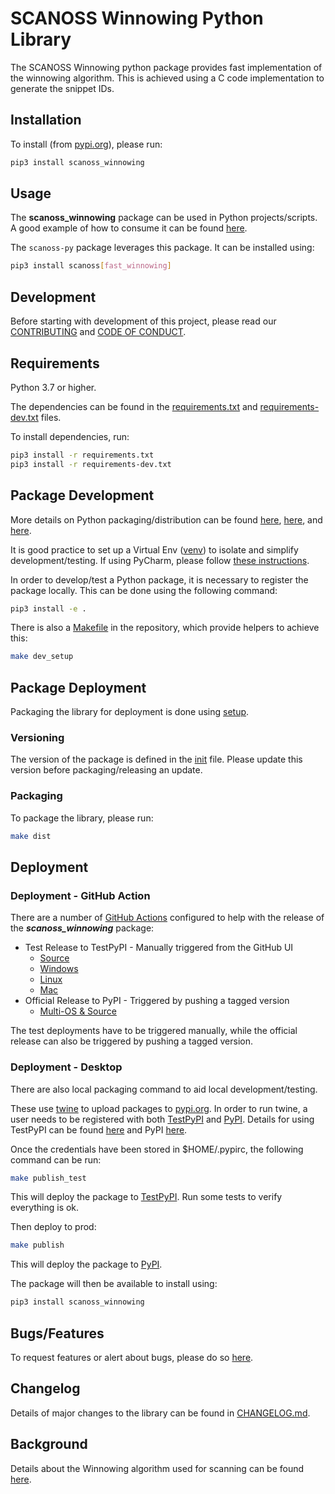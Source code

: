 # SCANOSS Winnowing Python Library
The SCANOSS Winnowing python package provides fast implementation of the winnowing algorithm.
This is achieved using a C code implementation to generate the snippet IDs.

## Installation
To install (from [pypi.org](https://pypi.org/project/scanoss_winnowing)), please run:
```bash
pip3 install scanoss_winnowing
```

## Usage
The **scanoss_winnowing** package can be used in Python projects/scripts. A good example of how to consume it can be found [here](https://github.com/scanoss/scanoss.py/blob/main/src/scanoss/scanner.py).

The `scanoss-py` package leverages this package. It can be installed using:
```bash
pip3 install scanoss[fast_winnowing]
```

## Development
Before starting with development of this project, please read our [CONTRIBUTING](CONTRIBUTING.md) and [CODE OF CONDUCT](CODE_OF_CONDUCT.md).

## Requirements
Python 3.7 or higher.

The dependencies can be found in the [requirements.txt](requirements.txt) and [requirements-dev.txt](requirements-dev.txt) files.

To install dependencies, run:
```bash
pip3 install -r requirements.txt
pip3 install -r requirements-dev.txt
```

## Package Development
More details on Python packaging/distribution can be found [here](https://packaging.python.org/overview/), [here](https://packaging.python.org/guides/distributing-packages-using-setuptools/), and [here](https://packaging.python.org/guides/using-testpypi/#using-test-pypi).

It is good practice to set up a Virtual Env ([venv](https://docs.python.org/3/library/venv.html)) to isolate and simplify development/testing.
If using PyCharm, please follow [these instructions](https://www.jetbrains.com/help/pycharm/creating-virtual-environment.html).

In order to develop/test a Python package, it is necessary to register the package locally. This can be done using the following command:
```bash
pip3 install -e .
```
There is also a [Makefile](Makefile) in the repository, which provide helpers to achieve this:
```bash
make dev_setup
```
## Package Deployment
Packaging the library for deployment is done using [setup](https://docs.python.org/3/distutils/setupscript.html).

### Versioning
The version of the package is defined in the [init](src/scanoss_winnowing/__init__.py) file. Please update this version before packaging/releasing an update.

### Packaging
To package the library, please run:
```bash
make dist
```

## Deployment

### Deployment - GitHub Action
There are a number of [GitHub Actions](https://github.com/scanoss/scanoss-winnowing.py/actions) configured to help with the release of the ***scanoss_winnowing*** package:

* Test Release to TestPyPI - Manually triggered from the GitHub UI
  * [Source](https://github.com/scanoss/scanoss-winnowing.py/actions/workflows/testpypi-src.yml)
  * [Windows](https://github.com/scanoss/scanoss-winnowing.py/actions/workflows/testpypi-win.yml)
  * [Linux](https://github.com/scanoss/scanoss-winnowing.py/actions/workflows/testpypi-linux.yml)
  * [Mac](https://github.com/scanoss/scanoss-winnowing.py/actions/workflows/testpypi-mac.yml)
* Official Release to PyPI - Triggered by pushing a tagged version
  * [Multi-OS & Source](https://github.com/scanoss/scanoss-winnowing.py/actions/workflows/python-publish-pypi.yml)

The test deployments have to be triggered manually, while the official release can also be triggered by pushing a tagged version.

### Deployment - Desktop
There are also local packaging command to aid local development/testing.

These use [twine](https://twine.readthedocs.io/en/latest/) to upload packages to [pypi.org](https://pypi.org).
In order to run twine, a user needs to be registered with both [TestPyPI](https://test.pypi.org) and [PyPI](https://pypi.org).
Details for using TestPyPI can be found [here](https://packaging.python.org/guides/using-testpypi) and PyPI [here](https://packaging.python.org/guides/distributing-packages-using-setuptools/#uploading-your-project-to-pypi).

Once the credentials have been stored in $HOME/.pypirc, the following command can be run:
```bash
make publish_test
```
This will deploy the package to [TestPyPI](https://test.pypi.org/project/scanoss_winnowing). Run some tests to verify everything is ok.

Then deploy to prod:
```bash
make publish
```
This will deploy the package to [PyPI](https://pypi.org/project/scanoss_winnowing).

The package will then be available to install using:
```bash
pip3 install scanoss_winnowing
```

## Bugs/Features
To request features or alert about bugs, please do so [here](https://github.com/scanoss/scanoss-winnowing.py/issues).

## Changelog
Details of major changes to the library can be found in [CHANGELOG.md](CHANGELOG.md).

## Background
Details about the Winnowing algorithm used for scanning can be found [here](WINNOWING.md).
